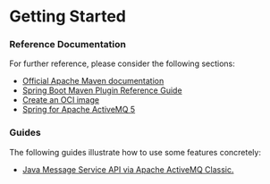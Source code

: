 # Getting Started

### Reference Documentation
For further reference, please consider the following sections:

* [Official Apache Maven documentation](https://maven.apache.org/guides/index.html)
* [Spring Boot Maven Plugin Reference Guide](https://docs.spring.io/spring-boot/docs/2.4.0/maven-plugin/reference/html/)
* [Create an OCI image](https://docs.spring.io/spring-boot/docs/2.4.0/maven-plugin/reference/html/#build-image)
* [Spring for Apache ActiveMQ 5](https://docs.spring.io/spring-boot/docs/2.4.0/reference/htmlsingle/#boot-features-activemq)

### Guides
The following guides illustrate how to use some features concretely:

* [Java Message Service API via Apache ActiveMQ Classic.](https://spring.io/guides/gs/messaging-jms/)

